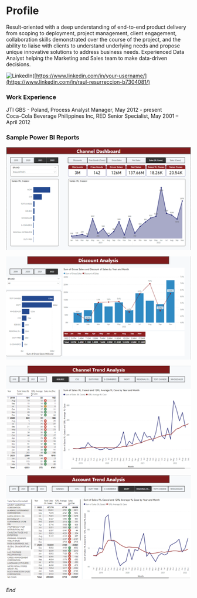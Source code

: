 # Profile
Result-oriented with a deep understanding of end-to-end product delivery from scoping to deployment, project management, client engagement, collaboration skills demonstrated over the course of the project, and the ability to liaise with clients to understand underlying needs and propose unique innovative solutions to address business needs.
Experienced Data Analyst helping the Marketing and Sales team to make data-driven decisions. 

![LinkedIn](https://img.shields.io/badge/-LinkedIn-blue?style=flat-square&logo=linkedin&logoColor=white)([https://www.linkedin.com/in/your-username/](https://www.linkedin.com/in/raul-resurreccion-b7304081/)


### Work Experience
JTI GBS - Poland, Process Analyst Manager, May 2012 - present <br />
Coca-Cola Beverage Philippines Inc, RED Senior Specialist, May 2001 – April 2012

### Sample Power BI Reports
![sample report](Image/PR_Channel.png)

![sample report](Image/PR_Discount.png)

![sample report](Image/PR_Trend.png)

![sample report](Image/PR_Account_Trend.png)

###### End
